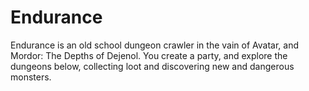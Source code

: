 # Endurance
Endurance is an old school dungeon crawler in the vain of Avatar, and Mordor: The Depths of Dejenol.  You create a party, and explore the dungeons below, collecting loot and discovering new and dangerous monsters.

